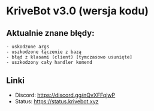 # KriveBot v3.0 (wersja kodu)
## Aktualnie znane błędy:

```
- uskodzone args
- uszkodzone łączenie z bazą
- błąd z klasami (client) [tymczasowo usunięte]
- uszkodzony cały handler komend
```

## Linki

- Discord: https://discord.gg/nQvXFFqjwP
- Status: https://status.krivebot.xyz 
